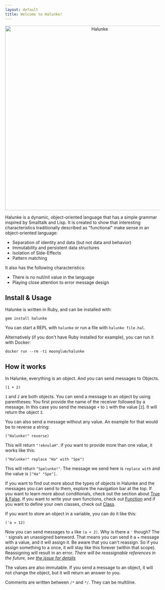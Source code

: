 ```yaml
---
layout: default
title: Welcome to Halunke!
---
```


<p align="center"><img src="/img/halunke-logo.png" alt="Halunke" width="600px" /></p>

Halunke is a dynamic, object-oriented language that has a simple grammar
inspired by Smalltalk and Lisp. It is created to show that interesting
characteristics traditionally described as "functional" make sense in an
object-oriented language:

* Separation of identity and data (but not data and behavior)
* Immutability and persistent data structures
* Isolation of Side-Effects
* Pattern matching

It also has the following characteristics:

* There is no null/nil value in the language
* Playing close attention to error message design

## Install & Usage

Halunke is written in Ruby, and can be installed with:

```
gem install halunke
```

You can start a REPL with `halunke` or run a file with `halunke file.hal`.

Alternatively (if you don't have Ruby installed for example), you
can run it with Docker:

```
docker run --rm -ti moonglum/halunke
```

## How it works

In Halunke, everything is an object. And you can send messages to Objects.

```
(1 + 2)
```

`1` and `2` are both objects. You can send a message to an object by using
parentheses: You first provide the name of the receiver followed by a message.
In this case you send the message `+` to `1` with the value [`2`]. It will
return the object `3`.

You can also send a message without any value. An example for that would be to
reverse a string:

```
("Halunke!" reverse)
```

This will return `"!eknulaH"`. If you want to provide more than one value, it
works like this:

```
("Halunke!" replace "Ha" with "Spe")
```

This will return `"Spelunke!"`. The message we send here is `replace with` and
the value is `["Ha" "Spe"]`.

If you want to find out more about the types of objects in Halunke
and the messages you can send to them, explore the navigation bar
at the top. If you want to learn more about conditionals, check out
the section about [True & False](/true-false). If you want
to write your own functions, check out
[Function](/function) and if you want to define your own
classes, check out [Class](/class).

If you want to store an object in a variable, you can do it like this:

```
('a = 12)
```

Now you can send messages to `a` like `(a + 2)`. Why is there a `'` though? The
`'` signals an unassigned bareword. That means you can send it a `=` message
with a value, and it will assign it. Be aware that you can't reassign. So if
you assign something to a once, it will stay like this forever (within that
scope). Reassigning will result in an error. *There will be reassignable
references in the future, see [the issue for
details](https://github.com/moonglum/halunke/issues/3)*

The values are also immutable. If you send a message to an object,
it will not change the object, but it will return an answer to you.

Comments are written between `/*` and `*/`. They can be multiline.
